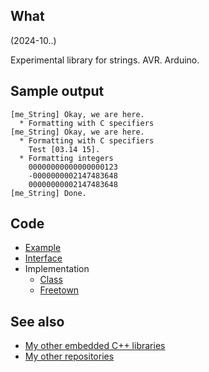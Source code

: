 ## What

(2024-10..)

Experimental library for strings. AVR. Arduino.


## Sample output

```
[me_String] Okay, we are here.
  * Formatting with C specifiers
[me_String] Okay, we are here.
  * Formatting with C specifiers
    Test [03.14 15].
  * Formatting integers
    00000000000000000123
    -0000000002147483648
    00000000002147483648
[me_String] Done.

```

## Code

* [Example][Example]
* [Interface][Interface]
* Implementation
  * [Class][Implementation]
  * [Freetown][Freetown]

## See also

* [My other embedded C++ libraries][Embedded]
* [My other repositories][Repos]

[Example]: examples/me_String/me_String.ino
[Interface]: src/me_String.h
[Implementation]: src/me_String.cpp
[Freetown]: src/me_String_Freetown.cpp

[Embedded]: https://github.com/martin-eden/Embedded_Crafts/tree/master/Parts
[Repos]: https://github.com/martin-eden/contents
